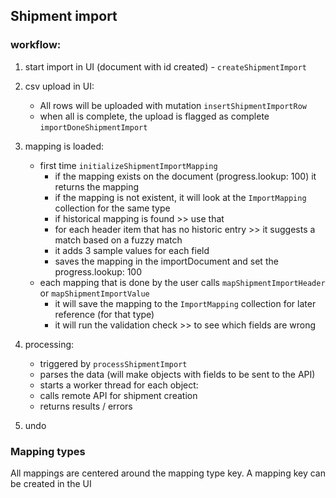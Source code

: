 ## Shipment import

### workflow:

1. start import in UI (document with id created) - `createShipmentImport`
2. csv upload in UI:
   - All rows will be uploaded with mutation `insertShipmentImportRow`
   - when all is complete, the upload is flagged as complete `importDoneShipmentImport`
3. mapping is loaded:
   - first time `initializeShipmentImportMapping`
     - if the mapping exists on the document (progress.lookup: 100) it returns the mapping
     - if the mapping is not existent, it will look at the `ImportMapping` collection for the same type
     - if historical mapping is found >> use that
     - for each header item that has no historic entry >> it suggests a match based on a fuzzy match
     - it adds 3 sample values for each field
     - saves the mapping in the importDocument and set the progress.lookup: 100
   - each mapping that is done by the user calls `mapShipmentImportHeader` or `mapShipmentImportValue`
     - it will save the mapping to the `ImportMapping` collection for later reference (for that type)
     - it will run the validation check >> to see which fields are wrong
4. processing:

   - triggered by `processShipmentImport`
   - parses the data (will make objects with fields to be sent to the API)
   - starts a worker thread for each object:
   - calls remote API for shipment creation
   - returns results / errors

5. undo

### Mapping types

All mappings are centered around the mapping type key. A mapping key can be created in the UI
